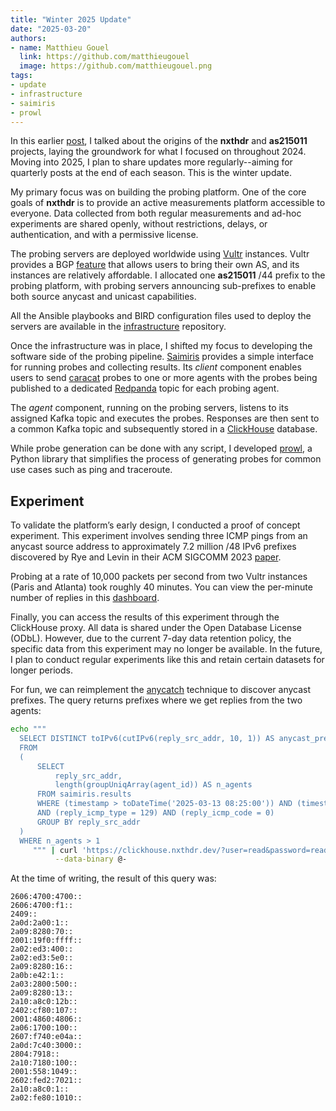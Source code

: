 ```yaml
---
title: "Winter 2025 Update"
date: "2025-03-20"
authors:
- name: Matthieu Gouel
  link: https://github.com/matthieugouel
  image: https://github.com/matthieugouel.png
tags:
- update
- infrastructure
- saimiris
- prowl
---
```


In this earlier [post](/blog/2025/01/genesis-infrastructure/), I talked about the origins of the **nxthdr** and **as215011** projects, laying the groundwork for what I focused on throughout 2024. Moving into 2025, I plan to share updates more regularly--aiming for quarterly posts at the end of each season. This is the winter update.

<!--more-->

My primary focus was on building the probing platform. One of the core goals of **nxthdr** is to provide an active measurements platform accessible to everyone. Data collected from both regular measurements and ad-hoc experiments are shared openly, without restrictions, delays, or authentication, and with a permissive license.

The probing servers are deployed worldwide using [Vultr](https://www.vultr.com/) instances. Vultr provides a BGP [feature](https://www.vultr.com/features/bgp/) that allows users to bring their own AS, and its instances are relatively affordable. I allocated one **as215011** /44 prefix to the probing platform, with probing servers announcing sub-prefixes to enable both source anycast and unicast capabilities.

All the Ansible playbooks and BIRD configuration files used to deploy the servers are available in the [infrastructure](https://github.com/nxthdr/infrastructure) repository.

Once the infrastructure was in place, I shifted my focus to developing the software side of the probing pipeline. [Saimiris](https://github.com/nxthdr/saimiris) provides a simple interface for running probes and collecting results. Its *client* component enables users to send [caracat](https://github.com/maxmouchet/caracat) probes to one or more agents with the probes being published to a dedicated [Redpanda](https://www.redpanda.com/) topic for each probing agent.

The *agent* component, running on the probing servers, listens to its assigned Kafka topic and executes the probes. Responses are then sent to a common Kafka topic and subsequently stored in a [ClickHouse](https://clickhouse.com/) database.

While probe generation can be done with any script, I developed [prowl](https://github.com/nxthdr/prowl), a Python library that simplifies the process of generating probes for common use cases such as ping and traceroute.

## Experiment

To validate the platform’s early design, I conducted a proof of concept experiment. This experiment involves sending three ICMP pings from an anycast source address to approximately 7.2 million /48 IPv6 prefixes discovered by Rye and Levin in their ACM SIGCOMM 2023 [paper](https://v6-research.cs.umd.edu/papers/v6_sigcomm23.pdf).

Probing at a rate of 10,000 packets per second from two Vultr instances (Paris and Atlanta) took roughly 40 minutes. You can view the per-minute number of replies in this [dashboard](https://grafana.nxthdr.dev/d/defi1poeecykgf/saimiris?orgId=2&from=2025-03-13T08:23:08.228Z&to=2025-03-13T09:05:59.573Z&timezone=browser).

Finally, you can access the results of this experiment through the ClickHouse proxy. All data is shared under the Open Database License (ODbL). However, due to the current 7-day data retention policy, the specific data from this experiment may no longer be available. In the future, I plan to conduct regular experiments like this and retain certain datasets for longer periods.

For fun, we can reimplement the [anycatch](https://github.com/benjojo/AnyCatch) technique to discover anycast prefixes. The query returns prefixes where we get replies from the two agents:

```sh
echo """
  SELECT DISTINCT toIPv6(cutIPv6(reply_src_addr, 10, 1)) AS anycast_prefix
  FROM
  (
      SELECT
          reply_src_addr,
          length(groupUniqArray(agent_id)) AS n_agents
      FROM saimiris.results
      WHERE (timestamp > toDateTime('2025-03-13 08:25:00')) AND (timestamp < toDateTime('2025-03-13 09:05:00'))
      AND (reply_icmp_type = 129) AND (reply_icmp_code = 0)
      GROUP BY reply_src_addr
  )
  WHERE n_agents > 1
     """ | curl 'https://clickhouse.nxthdr.dev/?user=read&password=read' \
          --data-binary @-
```


At the time of writing, the result of this query was:

```
2606:4700:4700::
2606:4700:f1::
2409::
2a0d:2a00:1::
2a09:8280:70::
2001:19f0:ffff::
2a02:ed3:400::
2a02:ed3:5e0::
2a09:8280:16::
2a0b:e42:1::
2a03:2800:500::
2a09:8280:13::
2a10:a8c0:12b::
2402:cf80:107::
2001:4860:4806::
2a06:1700:100::
2607:f740:e04a::
2a0d:7c40:3000::
2804:7918::
2a10:7180:100::
2001:558:1049::
2602:fed2:7021::
2a10:a8c0:1::
2a02:fe80:1010::
```
